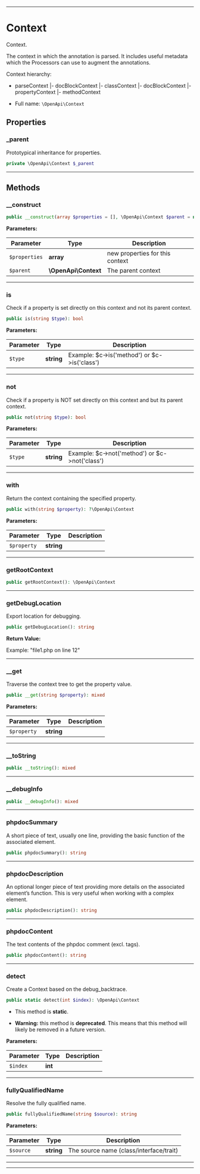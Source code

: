 ***

# Context

Context.

The context in which the annotation is parsed.
It includes useful metadata which the Processors can use to augment the annotations.

Context hierarchy:
- parseContext
  |- docBlockContext
  |- classContext
     |- docBlockContext
     |- propertyContext
     |- methodContext

* Full name: `\OpenApi\Context`



## Properties


### _parent

Prototypical inheritance for properties.

```php
private \OpenApi\Context $_parent
```






***

## Methods


### __construct



```php
public __construct(array $properties = [], \OpenApi\Context $parent = null): mixed
```








**Parameters:**

| Parameter | Type | Description |
|-----------|------|-------------|
| `$properties` | **array** | new properties for this context |
| `$parent` | **\OpenApi\Context** | The parent context |




***

### is

Check if a property is set directly on this context and not its parent context.

```php
public is(string $type): bool
```








**Parameters:**

| Parameter | Type | Description |
|-----------|------|-------------|
| `$type` | **string** | Example: $c-&gt;is(&#039;method&#039;) or $c-&gt;is(&#039;class&#039;) |




***

### not

Check if a property is NOT set directly on this context and but its parent context.

```php
public not(string $type): bool
```








**Parameters:**

| Parameter | Type | Description |
|-----------|------|-------------|
| `$type` | **string** | Example: $c-&gt;not(&#039;method&#039;) or $c-&gt;not(&#039;class&#039;) |




***

### with

Return the context containing the specified property.

```php
public with(string $property): ?\OpenApi\Context
```








**Parameters:**

| Parameter | Type | Description |
|-----------|------|-------------|
| `$property` | **string** |  |




***

### getRootContext



```php
public getRootContext(): \OpenApi\Context
```











***

### getDebugLocation

Export location for debugging.

```php
public getDebugLocation(): string
```









**Return Value:**

Example: "file1.php on line 12"



***

### __get

Traverse the context tree to get the property value.

```php
public __get(string $property): mixed
```








**Parameters:**

| Parameter | Type | Description |
|-----------|------|-------------|
| `$property` | **string** |  |




***

### __toString



```php
public __toString(): mixed
```











***

### __debugInfo



```php
public __debugInfo(): mixed
```











***

### phpdocSummary

A short piece of text, usually one line, providing the basic function of the associated element.

```php
public phpdocSummary(): string
```











***

### phpdocDescription

An optional longer piece of text providing more details on the associated element’s function. This is very useful when working with a complex element.

```php
public phpdocDescription(): string
```











***

### phpdocContent

The text contents of the phpdoc comment (excl. tags).

```php
public phpdocContent(): string
```











***

### detect

Create a Context based on the debug_backtrace.

```php
public static detect(int $index): \OpenApi\Context
```



* This method is **static**.


* **Warning:** this method is **deprecated**. This means that this method will likely be removed in a future version.



**Parameters:**

| Parameter | Type | Description |
|-----------|------|-------------|
| `$index` | **int** |  |




***

### fullyQualifiedName

Resolve the fully qualified name.

```php
public fullyQualifiedName(string $source): string
```








**Parameters:**

| Parameter | Type | Description |
|-----------|------|-------------|
| `$source` | **string** | The source name (class/interface/trait) |




***


***

